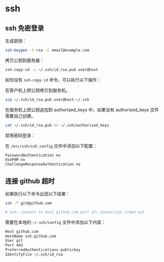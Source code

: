 # ssh

## ssh 免密登录

生成密钥：

```sh
ssh-keygen -t rsa -C email@example.com
```

拷贝公钥到服务器：

```sh
ssh-copy-id -i ~/.ssh/id_rsa.pub user@host
```

如何没有 `ssh-copy-id` 命令，可以执行以下操作：

在客户机上把公钥拷贝到服务机。

```sh
scp ~/.ssh/id_rsa.pub user@host:~/.ssh
```

在服务机上把公钥追加到 authorized_keys 中，如果没有 authorized_keys 文件需要自己创建。

```sh
cat ~/.ssh/id_rsa.pub >> ~/.ssh/authorized_keys
```

禁用密码登录：

在 `/etc/ssh/ssh_config` 文件中添加以下配置：

```sh
PasswordAuthentication no
UsePAM no
ChallengeResponseAuthentication no
```

## 连接 github 超时

如果执行以下命令出现以下结果：

```sh
ssh -T git@github.com

# ssh: connect to host github.com port 22: Connection timed out
```

需要在本地的 `~/.ssh/config` 文件中添加以下内容：

```sh
Host github.com
HostName ssh.github.com
User git
Port 443
PreferredAuthentications publickey
IdentifyFile ~/.ssh/id_rsa
```
